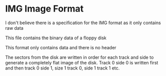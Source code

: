 # IMG Image Format

I don't believe there is a specification for the IMG format as it only contains raw data

This file contains the binary data of a floppy disk

This format only contains data and there is no header

The sectors from the disk are written in order for each track and side to generate a completely flat image of the disk. Track 0 side 0
is written first and then track 0 side 1, size 1 track 0, side 1 track 1 etc.
